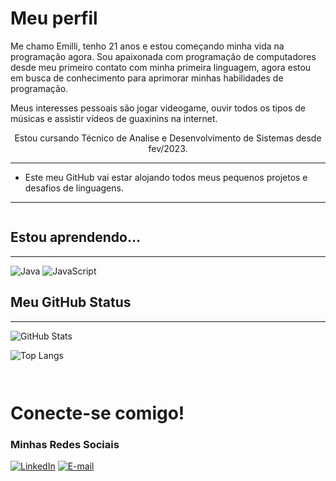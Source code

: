 # Meu perfil

Me chamo Emilli, tenho 21 anos e estou começando minha vida na programação agora. Sou apaixonada com programação de computadores desde meu primeiro contato com minha primeira linguagem, agora estou em busca de conhecimento para aprimorar minhas habilidades de programação.

Meus interesses pessoais são jogar videogame, ouvir todos os tipos de músicas e assistir vídeos de guaxinins na internet.
<p align="center">
Estou cursando Técnico de Analise e Desenvolvimento de Sistemas desde fev/2023. 

---

- Este meu GitHub vai estar alojando todos meus pequenos projetos e desafios de linguagens.
---
```

```

## Estou aprendendo...
---
![Java](https://img.shields.io/badge/java-293914?style=for-the-badge&logo=java&logoColor=CDC0A1)
![JavaScript](https://img.shields.io/badge/java-293914?style=for-the-badge&logo=java&logoColor=CDC0A1)


## Meu GitHub Status
---
![GitHub Stats](https://github-readme-stats.vercel.app/api?username=Emilli-Giuliane&theme=transparent&bg_color=293914&border_color=CDFF8C&show_icons=true&icon_color=81DE76&title_color=81DE76&text_color=CDC0A1&hide_title=true&hide=stars)

![Top Langs](https://github-readme-stats-git-masterrstaa-rickstaa.vercel.app/api/top-langs/?username=Emilli-Giuliane&bg_color=293914&border_color=CDFF8C&title_color=CDC0A1&text_color=81DE76)

```


```

# Conecte-se comigo!

### Minhas Redes Sociais
[![LinkedIn](https://img.shields.io/badge/linkedin-293914?style=for-the-badge&logo=Linkedin&logoColor=CDFF8C)](https://www.linkedin.com/in/emilli-giuliane-pereira-lima-b44912265/)
<left>
[![E-mail](https://img.shields.io/badge/-Email-293914?style=for-the-badge)](mailto:emilligiuliane@gmail.com)

